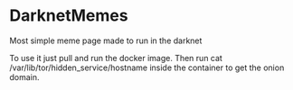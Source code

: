 # DarknetMemes
Most simple meme page made to run in the darknet

To use it just pull and run the docker image. 
Then run cat /var/lib/tor/hidden_service/hostname inside the container to get the onion domain.
